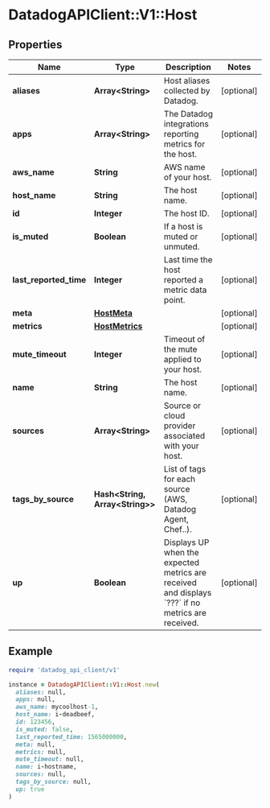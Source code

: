 # DatadogAPIClient::V1::Host

## Properties

| Name | Type | Description | Notes |
| ---- | ---- | ----------- | ----- |
| **aliases** | **Array&lt;String&gt;** | Host aliases collected by Datadog. | [optional] |
| **apps** | **Array&lt;String&gt;** | The Datadog integrations reporting metrics for the host. | [optional] |
| **aws_name** | **String** | AWS name of your host. | [optional] |
| **host_name** | **String** | The host name. | [optional] |
| **id** | **Integer** | The host ID. | [optional] |
| **is_muted** | **Boolean** | If a host is muted or unmuted. | [optional] |
| **last_reported_time** | **Integer** | Last time the host reported a metric data point. | [optional] |
| **meta** | [**HostMeta**](HostMeta.md) |  | [optional] |
| **metrics** | [**HostMetrics**](HostMetrics.md) |  | [optional] |
| **mute_timeout** | **Integer** | Timeout of the mute applied to your host. | [optional] |
| **name** | **String** | The host name. | [optional] |
| **sources** | **Array&lt;String&gt;** | Source or cloud provider associated with your host. | [optional] |
| **tags_by_source** | **Hash&lt;String, Array&lt;String&gt;&gt;** | List of tags for each source (AWS, Datadog Agent, Chef..). | [optional] |
| **up** | **Boolean** | Displays UP when the expected metrics are received and displays &#x60;???&#x60; if no metrics are received. | [optional] |

## Example

```ruby
require 'datadog_api_client/v1'

instance = DatadogAPIClient::V1::Host.new(
  aliases: null,
  apps: null,
  aws_name: mycoolhost-1,
  host_name: i-deadbeef,
  id: 123456,
  is_muted: false,
  last_reported_time: 1565000000,
  meta: null,
  metrics: null,
  mute_timeout: null,
  name: i-hostname,
  sources: null,
  tags_by_source: null,
  up: true
)
```

